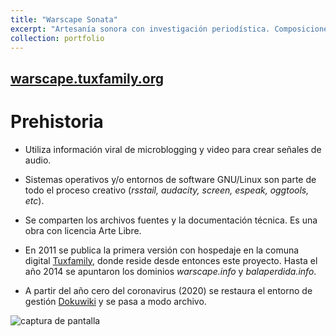 ```yaml
---
title: "Warscape Sonata"
excerpt: "Artesanía sonora con investigación periodística. Composiciones de paisaje sonoro y acciones multimedia sobre la narcoguerra en México.<br/><img src='/io/images/wsban01.png'>"
collection: portfolio
---
```


## [warscape.tuxfamily.org](https://warscape.tuxfamily.org)


# Prehistoria

 - Utiliza información viral de microblogging y video para crear señales de audio.

 - Sistemas operativos y/o entornos de software GNU/Linux son parte de todo el proceso creativo (_rsstail, audacity, screen, espeak, oggtools, etc_).

 - Se comparten los archivos fuentes y la documentación técnica. Es una obra con licencia Arte Libre.

 - En 2011 se publica la primera versión con hospedaje en la comuna digital [Tuxfamily](https://tuxfamily.org), donde reside  desde entonces este proyecto. Hasta el año 2014 se apuntaron los dominios _warscape.info_ y _balaperdida.info_.

 - A partir del año cero del coronavirus (2020) se restaura el entorno de gestión [Dokuwiki](https://dokuwiki.org) y se pasa a modo archivo.
 
<img src='/io/images/ws-dw_2020.png' alt='captura de pantalla'>
